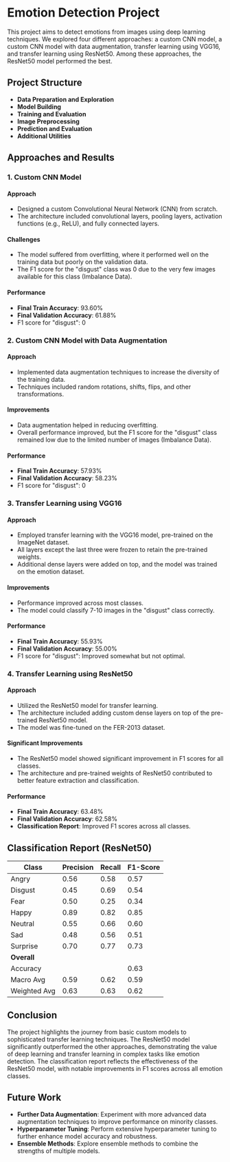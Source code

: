 # Emotion Detection Project

This project aims to detect emotions from images using deep learning techniques. We explored four different approaches: a custom CNN model, a custom CNN model with data augmentation, transfer learning using VGG16, and transfer learning using ResNet50. Among these approaches, the ResNet50 model performed the best.

## Project Structure

- **Data Preparation and Exploration**
- **Model Building**
- **Training and Evaluation**
- **Image Preprocessing**
- **Prediction and Evaluation**
- **Additional Utilities**

## Approaches and Results

### 1. Custom CNN Model
#### Approach
- Designed a custom Convolutional Neural Network (CNN) from scratch.
- The architecture included convolutional layers, pooling layers, activation functions (e.g., ReLU), and fully connected layers.

#### Challenges
- The model suffered from overfitting, where it performed well on the training data but poorly on the validation data.
- The F1 score for the "disgust" class was 0 due to the very few images available for this class (Imbalance Data).

#### Performance
- **Final Train Accuracy**: 93.60%
- **Final Validation Accuracy**: 61.88%
- F1 score for "disgust": 0

### 2. Custom CNN Model with Data Augmentation
#### Approach
- Implemented data augmentation techniques to increase the diversity of the training data.
- Techniques included random rotations, shifts, flips, and other transformations.

#### Improvements
- Data augmentation helped in reducing overfitting.
- Overall performance improved, but the F1 score for the "disgust" class remained low due to the limited number of images (Imbalance Data).

#### Performance
- **Final Train Accuracy**: 57.93%
- **Final Validation Accuracy**: 58.23%
- F1 score for "disgust": 0

### 3. Transfer Learning using VGG16
#### Approach
- Employed transfer learning with the VGG16 model, pre-trained on the ImageNet dataset.
- All layers except the last three were frozen to retain the pre-trained weights.
- Additional dense layers were added on top, and the model was trained on the emotion dataset.

#### Improvements
- Performance improved across most classes.
- The model could classify 7-10 images in the "disgust" class correctly.

#### Performance
- **Final Train Accuracy**: 55.93%
- **Final Validation Accuracy**: 55.00%
- F1 score for "disgust": Improved somewhat but not optimal.

### 4. Transfer Learning using ResNet50
#### Approach
- Utilized the ResNet50 model for transfer learning.
- The architecture included adding custom dense layers on top of the pre-trained ResNet50 model.
- The model was fine-tuned on the FER-2013 dataset.

#### Significant Improvements
- The ResNet50 model showed significant improvement in F1 scores for all classes.
- The architecture and pre-trained weights of ResNet50 contributed to better feature extraction and classification.

#### Performance
- **Final Train Accuracy**: 63.48%
- **Final Validation Accuracy**: 62.58%
- **Classification Report**: Improved F1 scores across all classes.

## Classification Report (ResNet50)

| Class    | Precision | Recall | F1-Score |
|----------|-----------|--------|----------|
| Angry    | 0.56      | 0.58   | 0.57     |
| Disgust  | 0.45      | 0.69   | 0.54     |
| Fear     | 0.50      | 0.25   | 0.34     |
| Happy    | 0.89      | 0.82   | 0.85     |
| Neutral  | 0.55      | 0.66   | 0.60     |
| Sad      | 0.48      | 0.56   | 0.51     |
| Surprise | 0.70      | 0.77   | 0.73     |
| **Overall** |           |        |          |
| Accuracy |           |        | 0.63     |
| Macro Avg| 0.59      | 0.62   | 0.59     |
| Weighted Avg| 0.63   | 0.63   | 0.62     |
## Conclusion

The project highlights the journey from basic custom models to sophisticated transfer learning techniques. The ResNet50 model significantly outperformed the other approaches, demonstrating the value of deep learning and transfer learning in complex tasks like emotion detection. The classification report reflects the effectiveness of the ResNet50 model, with notable improvements in F1 scores across all emotion classes.

## Future Work
- **Further Data Augmentation**: Experiment with more advanced data augmentation techniques to improve performance on minority classes.
- **Hyperparameter Tuning**: Perform extensive hyperparameter tuning to further enhance model accuracy and robustness.
- **Ensemble Methods**: Explore ensemble methods to combine the strengths of multiple models.


